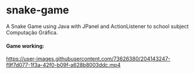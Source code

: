 # snake-game
A Snake Game using Java with JPanel and ActionListener to school subject Computação Gráfica.

#### Game working:
https://user-images.githubusercontent.com/73626380/204143247-f9f7d077-1f3a-42f0-b09f-a628b8003ddc.mp4

